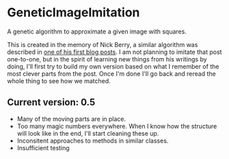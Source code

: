# GeneticImageImitation

A genetic algorithm to approximate a given image with squares. 


This is created in the memory of Nick Berry, a similar algorithm was described in [one of his first blog posts](http://datagenetics.com/blog/april2009/index.html). I am not planning to imitate that post one-to-one, but in the spirit of learning new things from his writings by doing, I'll first try to build my own version based on what I remember of the most clever parts from the post. Once I'm done I'll go back and reread the whole thing to see how we matched.



## Current version: 0.5

- Many of the moving parts are in place.
- Too many magic numbers everywhere. When I know how the structure will look like in the end, I'll start cleaning these up.
- Inconsitent approaches to methods in similar classes.
- Insufficient testing
